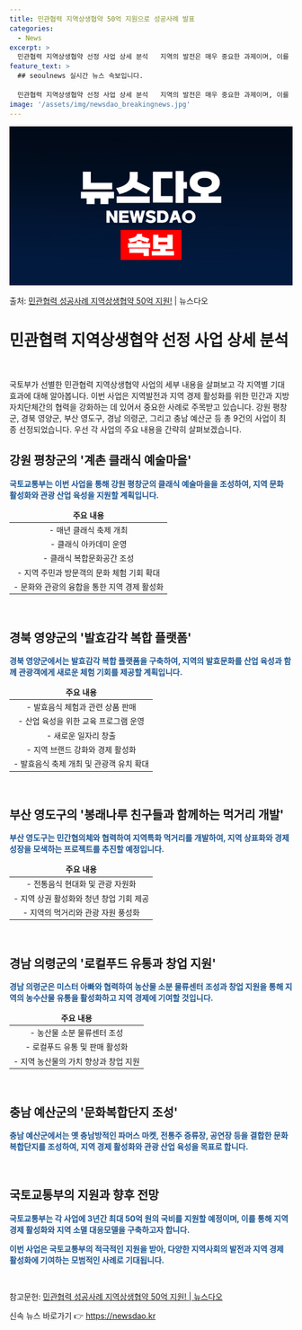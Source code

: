 ```yaml
---
title: 민관협력 지역상생협약 50억 지원으로 성공사례 발표
categories:
  - News
excerpt: >
  민관협력 지역상생협약 선정 사업 상세 분석   지역의 발전은 매우 중요한 과제이며, 이를 위해 민간과 지역이…
feature_text: >
  ## seoulnews 실시간 뉴스 속보입니다.

  민관협력 지역상생협약 선정 사업 상세 분석   지역의 발전은 매우 중요한 과제이며, 이를 위해 민간과 지역이…
image: '/assets/img/newsdao_breakingnews.jpg'
---
```


![뉴스다오 속보](/assets/img/newsdao_breakingnews.jpg)

<p>출처: <a href="https://newsdao.kr/4361" rel="dofollow">민관협력 성공사례 지역상생협약 50억 지원!</a> | 뉴스다오</p>

<h1>민관협력 지역상생협약 선정 사업 상세 분석</h1>
<p data-ke-size="size16">&nbsp;</p>
국토부가 선별한 민관협력 지역상생협약 사업의 세부 내용을 살펴보고 각 지역별 기대 효과에 대해 알아봅니다. 이번 사업은 지역발전과 지역 경제 활성화를 위한 민간과 지방자치단체간의 협력을 강화하는 데 있어서 중요한 사례로 주목받고 있습니다. 강원 평창군, 경북 영양군, 부산 영도구, 경남 의령군, 그리고 충남 예산군 등 총 9건의 사업이 최종 선정되었습니다. 우선 각 사업의 주요 내용을 간략히 살펴보겠습니다.
<h2 data-ke-size="size26">강원 평창군의 '계촌 클래식 예술마을'</h2>
<p><b><span style="color: #1a5490;">국토교통부는 이번 사업을 통해 강원 평창군의 클래식 예술마을을 조성하여, 지역 문화 활성화와 관광 산업 육성을 지원할 계획입니다.</span></b></p>
<table>
<thead>
<tr>
<td style="text-align: center; height: 17px;"><b>주요 내용</b></td>
</tr>
</thead>
<tbody>
<tr>
<td style="text-align: center; height: 17px;">- 매년 클래식 축제 개최</td>
</tr>
<tr>
<td style="text-align: center; height: 17px;">- 클래식 아카데미 운영</td>
</tr>
<tr>
<td style="text-align: center; height: 17px;">- 클래식 복합문화공간 조성</td>
</tr>
<tr>
<td style="text-align: center; height: 17px;">- 지역 주민과 방문객의 문화 체험 기회 확대</td>
</tr>
<tr>
<td style="text-align: center; height: 17px;">- 문화와 관광의 융합을 통한 지역 경제 활성화</td>
</tr>
</tbody>
</table>
<p data-ke-size="size16">&nbsp;</p>
<h2 data-ke-size="size26">경북 영양군의 '발효감각 복합 플랫폼'</h2>
<p><b><span style="color: #1a5490;">경북 영양군에서는 발효감각 복합 플랫폼을 구축하여, 지역의 발효문화를 산업 육성과 함께 관광객에게 새로운 체험 기회를 제공할 계획입니다.</span></b></p>
<table>
<thead>
<tr>
<td style="text-align: center; height: 17px;"><b>주요 내용</b></td>
</tr>
</thead>
<tbody>
<tr>
<td style="text-align: center; height: 17px;">- 발효음식 체험과 관련 상품 판매</td>
</tr>
<tr>
<td style="text-align: center; height: 17px;">- 산업 육성을 위한 교육 프로그램 운영</td>
</tr>
<tr>
<td style="text-align: center; height: 17px;">- 새로운 일자리 창출</td>
</tr>
<tr>
<td style="text-align: center; height: 17px;">- 지역 브랜드 강화와 경제 활성화</td>
</tr>
<tr>
<td style="text-align: center; height: 17px;">- 발효음식 축제 개최 및 관광객 유치 확대</td>
</tr>
</tbody>
</table>
<p data-ke-size="size16">&nbsp;</p>
<h2 data-ke-size="size26">부산 영도구의 '봉래나루 친구들과 함께하는 먹거리 개발'</h2>
<p><b><span style="color: #1a5490;">부산 영도구는 민간협의체와 협력하여 지역특화 먹거리를 개발하여, 지역 상표화와 경제 성장을 모색하는 프로젝트를 추진할 예정입니다.</span></b></p>
<table>
<thead>
<tr>
<td style="text-align: center; height: 17px;"><b>주요 내용</b></td>
</tr>
</thead>
<tbody>
<tr>
<td style="text-align: center; height: 17px;">- 전통음식 현대화 및 관광 자원화</td>
</tr>
<tr>
<td style="text-align: center; height: 17px;">- 지역 상권 활성화와 청년 창업 기회 제공</td>
</tr>
<tr>
<td style="text-align: center; height: 17px;">- 지역의 먹거리와 관광 자원 풍성화</td>
</tr>
</tbody>
</table>
<p data-ke-size="size16">&nbsp;</p>
<h2 data-ke-size="size26">경남 의령군의 '로컬푸드 유통과 창업 지원'</h2>
<p><b><span style="color: #1a5490;">경남 의령군은 미스터 아빠와 협력하여 농산물 소분 물류센터 조성과 창업 지원을 통해 지역의 농수산물 유통을 활성화하고 지역 경제에 기여할 것입니다.</span></b></p>
<table>
<thead>
<tr>
<td style="text-align: center; height: 17px;"><b>주요 내용</b></td>
</tr>
</thead>
<tbody>
<tr>
<td style="text-align: center; height: 17px;">- 농산물 소분 물류센터 조성</td>
</tr>
<tr>
<td style="text-align: center; height: 17px;">- 로컬푸드 유통 및 판매 활성화</td>
</tr>
<tr>
<td style="text-align: center; height: 17px;">- 지역 농산물의 가치 향상과 창업 지원</td>
</tr>
</tbody>
</table>
<p data-ke-size="size16">&nbsp;</p>
<h2 data-ke-size="size26">충남 예산군의 '문화복합단지 조성'</h2>
<p><b><span style="color: #1a5490;">충남 예산군에서는 옛 충남방적인 파머스 마켓, 전통주 증류장, 공연장 등을 결합한 문화복합단지를 조성하여, 지역 경제 활성화와 관광 산업 육성을 목표로 합니다.</span></b></p>
<p data-ke-size="size16">&nbsp;</p>
<h2 data-ke-size="size26">국토교통부의 지원과 향후 전망</h2>
<p><b><span style="color: #1a5490;">국토교통부는 각 사업에 3년간 최대 50억 원의 국비를 지원할 예정이며, 이를 통해 지역 경제 활성화와 지역 소멸 대응모델을 구축하고자 합니다.</span></b></p>
<p><b><span style="color: #1a5490;">이번 사업은 국토교통부의 적극적인 지원을 받아, 다양한 지역사회의 발전과 지역 경제 활성화에 기여하는 모범적인 사례로 기대됩니다.</span></b></p>
<p data-ke-size="size16">&nbsp;</p>
참고문헌: <a href="https://newsdao.kr/4361">민관협력 성공사례 지역상생협약 50억 지원! | 뉴스다오</a> 

신속 뉴스 바로가기 👉 <a href="https://newsdao.kr" rel="dofollow">https://newsdao.kr</a>


